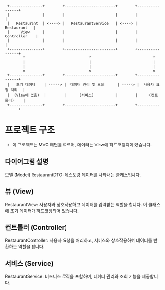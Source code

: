 ```
 +---------------+        +-----------------------+        +----------------+
 |               |        |                       |        |                |
 |   Restaurant  | <----> |   RestaurantService   | <----> |   Restaurant   |
 |     View      |        |                       |        |  Controller    |
 |               |        |                       |        |                |
 +---------------+        +-----------------------+        +----------------+
        ^                             ^                            ^
        |                             |                            |
        |                             |                            |
        v                             v                            v
 +---------------+        +-----------------------+        +----------------+
 |   초기 데이터    | -----> |  데이터 관리 및 조회      | -----> |  사용자 요청 처리  |
 |  (View에 있음)  |        |      (서비스)          |        |     (컨트롤러)    |
 +---------------+        +-----------------------+        +----------------+

```
# 프로젝트 구조
- 이 프로젝트는 MVC 패턴을 따르며, 데이터는 View에 하드코딩되어 있습니다.

## 다이어그램 설명
모델 (Model)
RestaurantDTO: 레스토랑 데이터를 나타내는 클래스입니다.

## 뷰 (View)
RestaurantView: 사용자와 상호작용하고 데이터를 입력받는 역할을 합니다. 이 클래스에 초기 데이터가 하드코딩되어 있습니다.

## 컨트롤러 (Controller)
RestaurantController: 사용자 요청을 처리하고, 서비스와 상호작용하여 데이터를 반환하는 역할을 합니다.

## 서비스 (Service)
RestaurantService: 비즈니스 로직을 포함하며, 데이터 관리와 조회 기능을 제공합니다.
